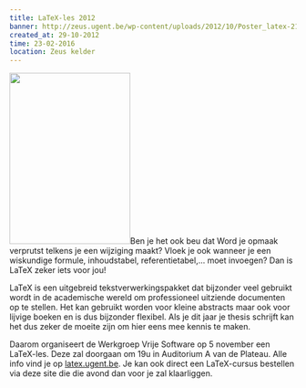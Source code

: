 ```yaml
---
title: LaTeX-les 2012
banner: http://zeus.ugent.be/wp-content/uploads/2012/10/Poster_latex-212x300.png
created_at: 29-10-2012
time: 23-02-2016
location: Zeus kelder
---
```


<a href="https://zeus.ugent.be/wp-content/uploads/2012/10/Poster_latex.png"><img src="http://zeus.ugent.be/wp-content/uploads/2012/10/Poster_latex-212x300.png" alt="" title="LaTex Poster 2012" width="212" height="300" class="alignright size-medium wp-image-1338" /></a>Ben je het ook beu dat Word je opmaak verprutst telkens je een wijziging maakt? Vloek je ook wanneer je een wiskundige formule, inhoudstabel, referentietabel,... moet invoegen? Dan is LaTeX zeker iets voor jou! 

LaTeX is een uitgebreid tekstverwerkingspakket dat bijzonder veel gebruikt wordt in de academische wereld om professioneel uitziende documenten op te stellen. Het kan gebruikt worden voor kleine abstracts maar ook voor lijvige boeken en is dus bijzonder flexibel. Als je dit jaar je thesis schrijft kan het dus zeker de moeite zijn om hier eens mee kennis te maken.

Daarom organiseert de Werkgroep Vrije Software op 5 november een LaTeX-les. Deze zal doorgaan om 19u in Auditorium A van de Plateau. Alle info vind je op <a href="http://latex.ugent.be">latex.ugent.be</a>. Je kan ook direct een LaTeX-cursus bestellen via deze site die die avond dan voor je zal klaarliggen.